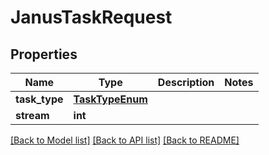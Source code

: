 # JanusTaskRequest


## Properties
Name | Type | Description | Notes
------------ | ------------- | ------------- | -------------
**task_type** | [**TaskTypeEnum**](TaskTypeEnum.md) |  | 
**stream** | **int** |  | 

[[Back to Model list]](../README.md#documentation-for-models) [[Back to API list]](../README.md#documentation-for-api-endpoints) [[Back to README]](../README.md)


